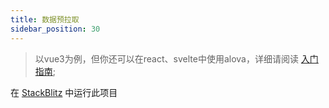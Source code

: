 ```yaml
---
title: 数据预拉取
sidebar_position: 30
---
```


> 以vue3为例，但你还可以在react、svelte中使用alova，详细请阅读 [入门指南](../overview/index);

在 [StackBlitz](#) 中运行此项目